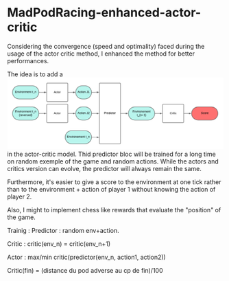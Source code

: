 # MadPodRacing-enhanced-actor-critic
Considering the convergence (speed and optimality) faced during the usage of the actor critic method, I enhanced the method for better performances.

The idea is to add a ![predictor bloc](model-structure.png) in the actor-critic model. Thid predictor bloc will be trained for a long time on random exemple of the game and random actions. While the actors and critics version can evolve, the predictor will always remain the same. 


Furthermore, it's easier to give a score to the environment at one tick rather than to the environment + action of player 1 without knowing the action of player 2. 

Also, I might to implement chess like rewards that evaluate the "position" of the game. 

Trainig : 
Predictor : random env+action. 

Critic : critic(env_n) = critic(env_n+1) 

Actor : max/min critic(predictor(env_n, action1, action2))

Critic(fin) = (distance du pod adverse au cp de fin)/100